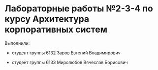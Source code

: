 # Лабораторные работы №2-3-4 по курсу Архитектура корпоративных систем
Выполнили:

* студент группы 6132 Заров Евгений Владимирович
  
* студент группы 6133 Миролюбов Вячеслав Борисович
